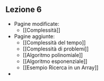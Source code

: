 ## Lezione 6
- Pagine modificate:
	- [[Complessità]]
- Pagine aggiunte:
	- [[Complessità del tempo]]
	- [[Complessità di problemi]]
	- [[Algoritmo polinomiale]]
	- [[Algoritmo esponenziale]]
	- [[Esempio Ricerca in un Array]]
-